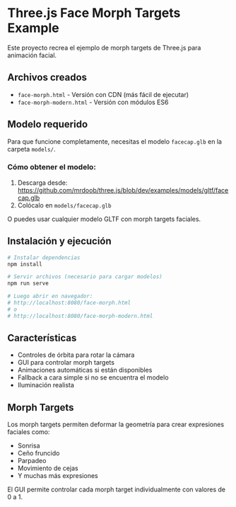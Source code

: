 # Three.js Face Morph Targets Example

Este proyecto recrea el ejemplo de morph targets de Three.js para animación facial.

## Archivos creados

- `face-morph.html` - Versión con CDN (más fácil de ejecutar)
- `face-morph-modern.html` - Versión con módulos ES6

## Modelo requerido

Para que funcione completamente, necesitas el modelo `facecap.glb` en la carpeta `models/`.

### Cómo obtener el modelo:

1. Descarga desde: https://github.com/mrdoob/three.js/blob/dev/examples/models/gltf/facecap.glb
2. Colócalo en `models/facecap.glb`

O puedes usar cualquier modelo GLTF con morph targets faciales.

## Instalación y ejecución

```bash
# Instalar dependencias
npm install

# Servir archivos (necesario para cargar modelos)
npm run serve

# Luego abrir en navegador:
# http://localhost:8080/face-morph.html
# o
# http://localhost:8080/face-morph-modern.html
```

## Características

- Controles de órbita para rotar la cámara
- GUI para controlar morph targets
- Animaciones automáticas si están disponibles
- Fallback a cara simple si no se encuentra el modelo
- Iluminación realista

## Morph Targets

Los morph targets permiten deformar la geometría para crear expresiones faciales como:
- Sonrisa
- Ceño fruncido
- Parpadeo
- Movimiento de cejas
- Y muchas más expresiones

El GUI permite controlar cada morph target individualmente con valores de 0 a 1.